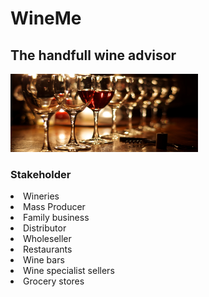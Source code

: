 ﻿<h1>WineMe</h1>
<h2>The handfull wine advisor</h2>

 <div  style= "margin-top: 3%;"><a href=""><img width="300" height="125" src="pictures/wine1.jpg" alt="bla" ></a></div>

<h3> Stakeholder </h3>

<li> Wineries </li>
<li> Mass Producer </li>
<li> Family business </li>
<li> Distributor </li>
<li> Wholeseller</li>
<li> Restaurants </li>
<li> Wine bars</li>
<li> Wine specialist sellers </li>
<li> Grocery stores </li>

